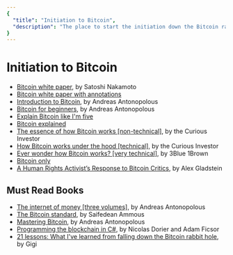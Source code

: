 ```yaml
---
{
  "title": "Initiation to Bitcoin",
  "description": "The place to start the initiation down the Bitcoin rabbit hole. Towards Liberty is an archive of knowledge about Bitcoin, Economics and Natural Law."
}
---
```


# Initiation to Bitcoin


- [Bitcoin white paper](https://nakamotoinstitute.org/bitcoin), by Satoshi Nakamoto
- [Bitcoin white paper with annotations](https://fermatslibrary.com/s/bitcoin)
- [Introduction to Bitcoin](https://www.youtube.com/watch?v=l1si5ZWLgy0), by Andreas Antonopolous
- [Bitcoin for beginners](https://www.youtube.com/watch?v=UlKZ83REIkA), by Andreas Antonopolous
- [Explain Bitcoin like I'm five](https://medium.freecodecamp.org/explain-bitcoin-like-im-five-73b4257ac833)
- [Bitcoin explained](https://www.upfolio.com/ultimate-bitcoin-guide)
- [The essence of how Bitcoin works [non-technical]](https://www.youtube.com/watch?v=t5JGQXCTe3c), by the Curious Investor
- [How Bitcoin works under the hood [technical]](https://www.youtube.com/watch?v=Lx9zgZCMqXE), by the Curious Investor
- [Ever wonder how Bitcoin works? [very technical]](https://www.youtube.com/watch?v=bBC-nXj3Ng4), by 3Blue 1Brown
- [Bitcoin only](https://bitcoin-only.com/)
- [A Human Rights Activist’s Response to Bitcoin Critics](https://medium.com/@alexgladstein/a-human-rights-activists-response-to-bitcoin-critics-d50e6760ee80), by Alex Gladstein


## Must Read Books

- [The internet of money [three volumes]](https://theinternetofmoney.info/), by Andreas Antonopolous
- [The Bitcoin standard](https://thesaifhouse.wordpress.com/book/), by Saifedean Ammous
- [Mastering Bitcoin](https://github.com/bitcoinbook/bitcoinbook#mastering-bitcoin), by Andreas Antonopolous
- [Programming the blockchain in C#](https://github.com/ProgrammingBlockchain/ProgrammingBlockchain#click-here-to-read-the-book), by Nicolas Dorier and Adam Ficsor
- [21 lessons: What I've learned from falling down the Bitcoin rabbit hole](https://www.amazon.com/dp/1697526349), by Gigi
